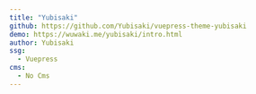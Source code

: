 ```yaml
---
title: "Yubisaki"
github: https://github.com/Yubisaki/vuepress-theme-yubisaki
demo: https://wuwaki.me/yubisaki/intro.html
author: Yubisaki
ssg:
  - Vuepress
cms:
  - No Cms
---
```

